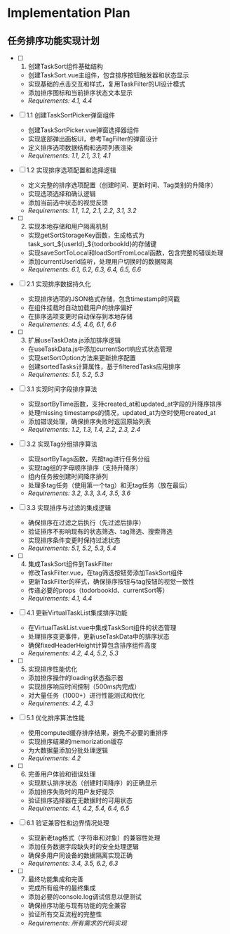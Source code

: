 # Implementation Plan

## 任务排序功能实现计划

- [ ] 1. 创建TaskSort组件基础结构
  - 创建TaskSort.vue主组件，包含排序按钮触发器和状态显示
  - 实现基础的点击交互和样式，复用TaskFilter的UI设计模式
  - 添加排序图标和当前排序状态文本显示
  - _Requirements: 4.1, 4.4_

- [ ] 1.1 创建TaskSortPicker弹窗组件
  - 创建TaskSortPicker.vue弹窗选择器组件
  - 实现底部弹出面板UI，参考TagFilter的弹窗设计
  - 定义排序选项数据结构和选项列表渲染
  - _Requirements: 1.1, 2.1, 3.1, 4.1_

- [ ] 1.2 实现排序选项配置和选择逻辑
  - 定义完整的排序选项配置（创建时间、更新时间、Tag类别的升降序）
  - 实现选项选择和确认逻辑
  - 添加当前选中状态的视觉反馈
  - _Requirements: 1.1, 1.2, 2.1, 2.2, 3.1, 3.2_

- [ ] 2. 实现本地存储和用户隔离机制
  - 实现getSortStorageKey函数，生成格式为task_sort_${userId}_${todorbookId}的存储键
  - 实现saveSortToLocal和loadSortFromLocal函数，包含完整的错误处理
  - 添加currentUserId监听，处理用户切换时的数据隔离
  - _Requirements: 6.1, 6.2, 6.3, 6.4, 6.5, 6.6_

- [ ] 2.1 实现排序数据持久化
  - 实现排序选项的JSON格式存储，包含timestamp时间戳
  - 在组件挂载时自动加载用户的排序偏好
  - 在排序选项变更时自动保存到本地存储
  - _Requirements: 4.5, 4.6, 6.1, 6.6_

- [ ] 3. 扩展useTaskData.js添加排序逻辑
  - 在useTaskData.js中添加currentSort响应式状态管理
  - 实现setSortOption方法来更新排序配置
  - 创建sortedTasks计算属性，基于filteredTasks应用排序
  - _Requirements: 5.1, 5.2, 5.3_

- [ ] 3.1 实现时间字段排序算法
  - 实现sortByTime函数，支持created_at和updated_at字段的升降序排序
  - 处理missing timestamps的情况，updated_at为空时使用created_at
  - 添加错误处理，确保排序失败时返回原始列表
  - _Requirements: 1.2, 1.3, 1.4, 2.2, 2.3, 2.4_

- [ ] 3.2 实现Tag分组排序算法
  - 实现sortByTags函数，先按tag进行任务分组
  - 实现tag组的字母顺序排序（支持升降序）
  - 组内任务按创建时间降序排列
  - 处理多tag任务（使用第一个tag）和无tag任务（放在最后）
  - _Requirements: 3.2, 3.3, 3.4, 3.5, 3.6_

- [ ] 3.3 实现排序与过滤的集成逻辑
  - 确保排序在过滤之后执行（先过滤后排序）
  - 验证排序不影响现有的状态筛选、tag筛选、搜索筛选
  - 实现排序条件变更时保持过滤状态
  - _Requirements: 5.1, 5.2, 5.3, 5.4_

- [ ] 4. 集成TaskSort组件到TaskFilter
  - 修改TaskFilter.vue，在tag筛选按钮旁添加TaskSort组件
  - 更新TaskFilter的样式，确保排序按钮与tag按钮的视觉一致性
  - 传递必要的props（todorbookId、currentSort等）
  - _Requirements: 4.1, 4.4_

- [ ] 4.1 更新VirtualTaskList集成排序功能
  - 在VirtualTaskList.vue中集成TaskSort组件的状态管理
  - 处理排序变更事件，更新useTaskData中的排序状态
  - 确保fixedHeaderHeight计算包含排序组件高度
  - _Requirements: 4.2, 4.4, 5.2, 5.3_

- [ ] 5. 实现排序性能优化
  - 添加排序操作的loading状态指示器
  - 实现排序响应时间控制（500ms内完成）
  - 对大量任务（1000+）进行性能测试和优化
  - _Requirements: 4.2, 4.3_

- [ ] 5.1 优化排序算法性能
  - 使用computed缓存排序结果，避免不必要的重排序
  - 实现排序结果的memorization缓存
  - 为大数据量添加分批处理逻辑
  - _Requirements: 4.2_

- [ ] 6. 完善用户体验和错误处理
  - 实现默认排序状态（创建时间降序）的正确显示
  - 添加排序失败时的用户友好提示
  - 验证排序选择器在无数据时的可用状态
  - _Requirements: 4.1, 4.2, 5.4, 6.4, 6.5_

- [ ] 6.1 验证兼容性和边界情况处理
  - 实现新老tag格式（字符串和对象）的兼容性处理
  - 添加任务数据字段缺失时的安全处理逻辑
  - 确保多用户同设备的数据隔离实现正确
  - _Requirements: 3.4, 3.5, 6.2, 6.3_

- [ ] 7. 最终功能集成和完善
  - 完成所有组件的最终集成
  - 添加必要的console.log调试信息以便测试
  - 确保排序功能与现有功能的完全兼容
  - 验证所有交互流程的完整性
  - _Requirements: 所有需求的代码实现_